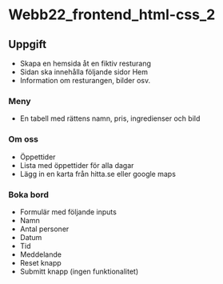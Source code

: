 # Webb22_frontend_html-css_2

## Uppgift

- Skapa en hemsida åt en fiktiv resturang
- Sidan ska innehålla följande sidor
  Hem
- Information om resturangen, bilder osv.

### Meny

- En tabell med rättens namn, pris, ingredienser och bild

### Om oss

- Öppettider
- Lista med öppettider för alla dagar
- Lägg in en karta från hitta.se eller google maps

### Boka bord

- Formulär med följande inputs
- Namn
- Antal personer
- Datum
- Tid
- Meddelande
- Reset knapp
- Submitt knapp (ingen funktionalitet)
